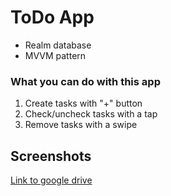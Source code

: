 # ToDo App
* Realm database
* MVVM pattern

### What you can do with this app
1. Create tasks with "+" button
2. Check/uncheck tasks with a tap
3. Remove tasks with a swipe

## Screenshots

[Link to google drive](https://drive.google.com/drive/folders/1g3sDNKGPb7DEHL7sBiYPWVmZTom0LDpN?usp=sharing)
